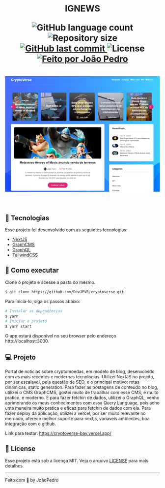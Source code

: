 <h1 align="center">IGNEWS

<p align="center">
  <img alt="GitHub language count" src="https://img.shields.io/github/languages/count/DevJPVR/cryptoverse?color=%2304D361">

  <img alt="Repository size" src="https://img.shields.io/github/repo-size/DevJPVR/cryptoverse">

  
  <a href="https://github.com/DevJPVR/cryptoverse/commits/master">
    <img alt="GitHub last commit" src="https://img.shields.io/github/last-commit/DevJPVR/cryptoverse">
  </a>
    
   <img alt="License" src="https://img.shields.io/badge/license-MIT-brightgreen">
   <a href="https://github.com/DevJPVR/cryptoverse/blob/main/LICENSE">


  <a href="#">
    <img alt="Feito por João Pedro" src="https://img.shields.io/badge/feito%20por-JoaoPedro-%237519C1">
  </a>
  

 
</p>


<h1 align="center">
    <img alt="cryptoverse" src="public/cryptoverse.png" />
</h1>


<br>

## 🧪 Tecnologias

Esse projeto foi desenvolvido com as seguintes tecnologias:

- [NextJS](https://nextjs.org)
- [GraphCMS](https://graphcms.com/)
- [GraphQL](https://graphql.org/)
- [TailwindCSS](https://tailwindcss.com/)

## 🚀 Como executar

Clone o projeto e acesse a pasta do mesmo.

```bash
$ git clone https://github.com/DevJPVR/cryptoverse.git
```

Para iniciá-lo, siga os passos abaixo:
```bash
# Instalar as dependências
$ yarn
# Iniciar o projeto
$ yarn start
```
O app estará disponível no seu browser pelo endereço http://localhost:3000.


## 💻 Projeto

Portal de noticias sobre cryptomoedas, em modelo de blog, desenvolvido com as mais recentes e modernas tecnologias. Utilizei NextJS no projeto, por ser escalavel, pela questão de SEO, e o principal motivo: rotas dinamicas, static generation. Para fazer as postagens de conteudo no blog, utilizei o CMS GraphCMS, gostei muito de trabalhar com esse CMS, é muito pratico, e moderno. E para fazer fetchin de dados, utilizei o GraphQL, venho aprimorando os meus conhecimentos com essa Query Language, pois acho uma maneira muito pratica e eficaz para fetchin de dados com ela. Para fazer deploy da aplicação, utilizei a vercel, por ser muito relevante no mercado, oferece melhor suporte para nextjs, variaveis ambientes, boa integração com o github.

Link para testar: https://cryptoverse-bay.vercel.app/

## 📝 License

Esse projeto está sob a licença MIT. Veja o arquivo [LICENSE](https://github.com/DevJPVR/cryptoverse/blob/main/LICENSE) para mais detalhes.

---

Feito com 💜 by JoãoPedro
